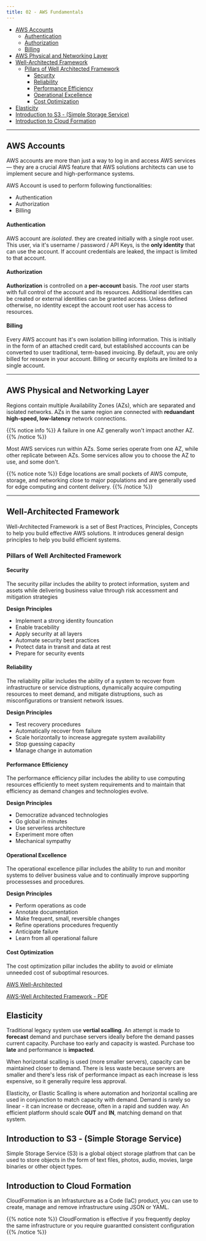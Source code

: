 ```yaml
---
title: 02 - AWS Fundamentals
---
```


- [AWS Accounts](#aws-accounts)
    - [Authentication](#authentication)
    - [Authorization](#authorization)
    - [Billing](#billing)
- [AWS Physical and Networking Layer](#aws-physical-and-networking-layer)
- [Well-Architected Framework](#well-architected-framework)
  - [Pillars of Well Architected Framework](#pillars-of-well-architected-framework)
    - [Security](#security)
    - [Reliability](#reliability)
    - [Performance Efficiency](#performance-efficiency)
    - [Operational Excellence](#operational-excellence)
    - [Cost Optimization](#cost-optimization)
- [Elasticity](#elasticity)
- [Introduction to S3 - (Simple Storage Service)](#introduction-to-s3---simple-storage-service)
- [Introduction to Cloud Formation](#introduction-to-cloud-formation)

---

## AWS Accounts

AWS accounts are more than just a way to log in and access AWS services — they are a crucial AWS feature that AWS solutions architects can use to implement secure and high-performance systems. 

AWS Account is used to perform following functionalities:

* Authentication
* Authorization
* Billing

#### Authentication
AWS account are *isolated*. they are created initially with a single root user. This user, via it's username / password / API Keys, is the **only identity** that can use the account. If account credentials are leaked, the impact is limited to that account.

#### Authorization
**Authorization** is controlled on a **per-account** basis. The *root* user starts with full control of the account and its resources. Additional identities can be created or external identities can be granted access. Unless defined otherwise, no identity except the account root user has access to resources.

#### Billing
Every AWS account has it's own isolation billing information. This is initially in the form of an attached credit card, but established acccounts can be converted to user traditional, term-based invoicing. By default, you are only billed for resoure in your account. Billing or security exploits are limited to a single account.

---

##  AWS Physical and Networking Layer

Regions contain multiple Availability Zones (AZs), which are separated and isolated networks. AZs in the same region are connected with **reduandant high-speed, low-latency** network connections.

{{% notice info %}}
A failure in one AZ generally won't impact another AZ.
{{% /notice %}}

Most AWS services run within AZs. Some series operate from one AZ, while other replicate between AZs. Some services allow you to choose the AZ to use, and some don't.

{{% notice note %}}
Edge locations are small pockets of AWS compute, storage, and networking close to major populations and are generally used for edge computing and content delivery.
{{% /notice %}}

---

## Well-Architected Framework

Well-Architected Framework is a set of Best Practices, Principles, Concepts to help you build effective AWS solutions. It introduces general design principles to help you build efficient systems.

### Pillars of Well Architected Framework

#### Security
The security pillar includes the ability to protect information, system and assets while delivering business value through risk accessment and mitigation strategies

**Design Principles**

* Implement a strong identity founcation
* Enable tracebility
* Apply security at all layers
* Automate security best practices
* Protect data in transit and data at rest
* Prepare for security events

#### Reliability
The reliability pillar includes the ability of a system to recover from infrastructure or service distruptions, dynamically acquire computing resources to meet demand, and mitigate distruptions, such as misconfigurations or transient network issues.

**Design Principles**

* Test recovery procedures
* Automatically recover from failure
* Scale horizontally to increase aggregate system availability
* Stop guessing capacity
* Manage change in automation


#### Performance Efficiency
The performance efficiency pillar includes the ability to use computing resources efficiently to meet system requirements and to maintain that efficiency as demand changes and technologies evolve.

**Design Principles**

* Democratize advanced technologies
* Go global in minutes
* Use serverless architecture
* Experiment more often
* Mechanical sympathy

#### Operational Excellence
The operational excellence pillar includes the ability to run and monitor systems to deliver business value and to continually improve supporting processesses and procedures.

**Design Principles**

* Perform operations as code
* Annotate documentation
* Make frequent, small, reversible changes
* Refine operations procedures frequently
* Anticipate failure
* Learn from all operational failure

#### Cost Optimization

The cost optimization pillar includes the ability to avoid or elimiate unneeded cost of suboptimal resources.

[AWS Well-Architected](https://aws.amazon.com/architecture/well-architected/)

[AWS-Well Architected Framework - PDF](https://d1.awsstatic.com/whitepapers/architecture/AWS_Well-Architected_Framework.pdf)

## Elasticity

Traditional legacy system use **vertial scalling**. An attempt is made to **forecast** demand and purchase servers ideally before the demand passes current capacity. Purchase too early and capacity is wasted. Purchase too **late** and performance is **impacted**.

When horizontal scalling is used (more smaller servers), capacity can be maintained closer to demand. There is less waste because servers are smaller and there's less risk of performance impact as each increase is less expensive, so it generally require less approval.

Elasticity, or Elastic Scalling is where automation and horizontal scalling are used in conjunction to match capacity with demand. Demand is rarely so linear - it can increase or decrease, often in a rapid and sudden way. An efficient platform should scale **OUT** and **IN**, matching demand on that system.

## Introduction to S3 - (Simple Storage Service)

Simple Storage Service (S3) is a global object storage platfrom that can be used to store objects in the form of text files, photos, audio, movies, large binaries or other object types.

## Introduction to Cloud Formation

CloudFormation is an Infrasturcture as a Code (IaC) product, you can use to create, manage and remove infrastructure using JSON or YAML.

{{% notice note %}}
CloudFormation is effective if you frequently deploy the same infrastructure or you require guarantted consistent configuration
{{% /notice %}}